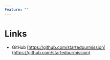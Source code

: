 ```yaml
---
Feature: ""
---
```

# Links

* GitHub
[https://github.com/startedourmission](https://github.com/startedourmission)


